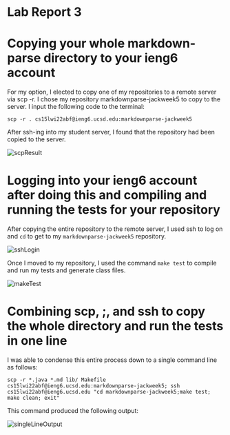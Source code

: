 # Lab Report 3

# Copying your whole markdown-parse directory to your ieng6 account
For my option, I elected to copy one of my repositories to a remote server via scp -r. I chose my repository markdownparse-jackweek5 to copy to the server. I input the following code to the terminal: 

```scp -r . cs15lwi22abf@ieng6.ucsd.edu:markdownparse-jackweek5```

After ssh-ing into my student server, I found that the repository had been copied to the server.

![scpResult](scpResult.png)

# Logging into your ieng6 account after doing this and compiling and running the tests for your repository
After copying the entire repository to the remote server, I used ssh to log on and ``cd`` to get to my ```markdownparse-jackweek5``` repository.

![sshLogin](Login.png)

Once I moved to my repository, I used the command ```make test``` to compile and run my tests and generate class files.

![makeTest](makeTest.png)

# Combining scp, ;, and ssh to copy the whole directory and run the tests in one line
I was able to condense this entire process down to a single command line as follows: 
```
scp -r *.java *.md lib/ Makefile cs15lwi22abf@ieng6.ucsd.edu:markdownparse-jackweek5; ssh cs15lwi22abf@ieng6.ucsd.edu "cd markdownparse-jackweek5;make test; make clean; exit"
```

This command produced the following output:

![singleLineOutput](singleLineOutput.png)
